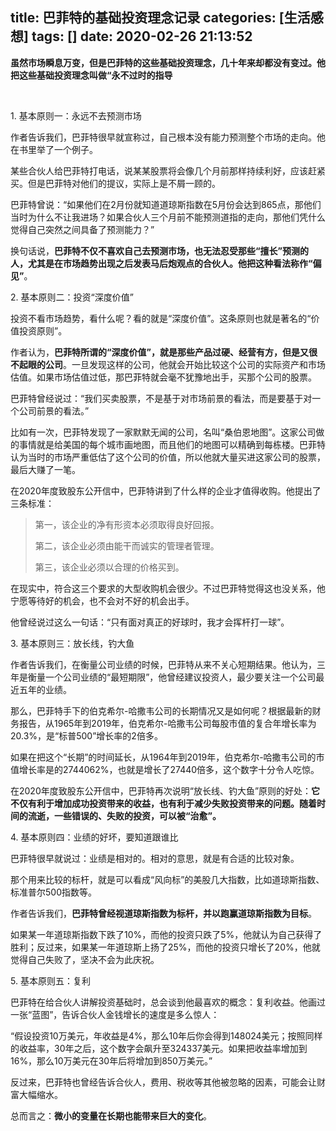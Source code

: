 title: 巴菲特的基础投资理念记录
categories: [生活感想]
tags: []
date: 2020-02-26 21:13:52
---
<strong>虽然市场瞬息万变，但是巴菲特的这些基础投资理念，几十年来却都没有变过。他把这些基础投资理念叫做“永不过时的指导</strong>

&nbsp;
<p class="text-sm-title">1. 基本原则一：永远不去预测市场</p>
作者告诉我们，巴菲特很早就宣称过，自己根本没有能力预测整个市场的走向。他在书里举了一个例子。

某些合伙人给巴菲特打电话，说某某股票将会像几个月前那样持续利好，应该赶紧买。但是巴菲特对他们的提议，实际上是不屑一顾的。

巴菲特曾说：“如果他们在2月份就知道道琼斯指数在5月份会达到865点，那他们当时为什么不让我进场？如果合伙人三个月前不能预测道指的走向，那他们凭什么觉得自己突然之间具备了预测能力？”

换句话说，<strong>巴菲特不仅不喜欢自己去预测市场，也无法忍受那些“擅长”预测的人，尤其是在市场趋势出现之后发表马后炮观点的合伙人。他把这种看法称作“偏见”</strong>。
<p class="text-sm-title">2. 基本原则二：投资“深度价值”</p>
投资不看市场趋势，看什么呢？看的就是“深度价值”。这条原则也就是著名的“价值投资原则”。

作者认为，<strong>巴菲特所谓的“深度价值”，就是那些产品过硬、经营有方，但是又很不起眼的公司</strong>。一旦发现这样的公司，他就会开始比较这个公司的实际资产和市场估值。如果市场估值过低，那巴菲特就会毫不犹豫地出手，买那个公司的股票。

巴菲特曾经说过：“我们买卖股票，不是基于对市场前景的看法，而是要基于对一个公司前景的看法。”

比如有一次，巴菲特发现了一家默默无闻的公司，名叫“桑伯恩地图”。这家公司做的事情就是给美国的每个城市画地图，而且他们的地图可以精确到每栋楼。巴菲特认为当时的市场严重低估了这个公司的价值，所以他就大量买进这家公司的股票，最后大赚了一笔。

在2020年度致股东公开信中，巴菲特讲到了什么样的企业才值得收购。他提出了三条标准：
<blockquote>第一，该企业的净有形资本必须取得良好回报。

第二，该企业必须由能干而诚实的管理者管理。

第三，该企业必须以合理的价格买到。</blockquote>
在现实中，符合这三个要求的大型收购机会很少。不过巴菲特觉得这也没关系，他宁愿等待好的机会，也不会对不好的机会出手。

他曾经说过这么一句话：“只有面对真正的好球时，我才会挥杆打一球”。
<p class="text-big-title">3. 基本原则三：放长线，钓大鱼</p>
作者告诉我们，在衡量公司业绩的时候，巴菲特从来不关心短期结果。他认为，三年是衡量一个公司业绩的“最短期限”，他曾经建议投资人，最少要关注一个公司最近五年的业绩。

那么，巴菲特手下的伯克希尔-哈撒韦公司的长期情况又是如何呢？根据最新的财务报告，从1965年到2019年，伯克希尔-哈撒韦公司每股市值的复合年增长率为20.3%，是“标普500”增长率的2倍多。

如果在把这个“长期”的时间延长，从1964年到2019年，伯克希尔-哈撒韦公司的市值增长率是的2744062%，也就是增长了27440倍多，这个数字十分令人吃惊。

在2020年度致股东公开信中，巴菲特再次说明“放长线、钓大鱼”原则的好处：<strong>它不仅有利于增加成功投资带来的收益，也有利于减少失败投资带来的问题。随着时间的流逝，一些错误的、失败的投资，可以被“治愈”。</strong>
<p class="text-sm-title">4. 基本原则四：业绩的好坏，要知道跟谁比</p>
巴菲特很早就说过：业绩是相对的。相对的意思，就是有合适的比较对象。

那个用来比较的标杆，就是可以看成“风向标”的美股几大指数，比如道琼斯指数、标准普尔500指数等。

作者告诉我们，<strong>巴菲特曾经视道琼斯指数为标杆，并以跑赢道琼斯指数为目标</strong>。

如果某一年道琼斯指数下跌了10%，而他的投资只跌了5%，他就认为自己获得了胜利；反过来，如果某一年道琼斯上扬了25%，而他的投资只增长了20%，他就觉得自己失败了，坚决不会为此庆祝。
<p class="text-sm-title">5. 基本原则五：复利</p>
巴菲特在给合伙人讲解投资基础时，总会谈到他最喜欢的概念：复利收益。他画过一张“蓝图”，告诉合伙人金钱增长的速度是多么惊人：

“假设投资10万美元，年收益是4%，那么10年后你会得到148024美元；按照同样的收益率，30年之后，这个数字会飙升至324337美元。如果把收益率增加到16%，那么10万美元在30年后将增加到850万美元。”

反过来，巴菲特也曾经告诉合伙人，费用、税收等其他被忽略的因素，可能会让财富大幅缩水。

总而言之：<strong>微小的变量在长期也能带来巨大的变化</strong>。